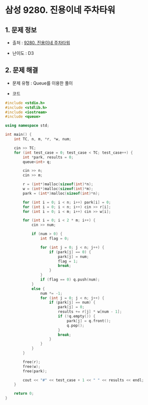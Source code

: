 # 삼성 9280. 진용이네 주차타워

## 1. 문제 정보

- 출처 : [9280. 진용이네 주차타워](https://swexpertacademy.com/main/code/problem/problemSolver.do?contestProbId=AW9j74FacD0DFAUY)

- 난이도 : D3

## 2. 문제 해결

- 문제 유형 : Queue를 이용한 풀이

- 코드
```c++
#include <stdio.h>
#include <stdlib.h>
#include <iostream>
#include <queue>

using namespace std;

int main() {
	int TC, n, m, *r, *w, num;

	cin >> TC;
	for (int test_case = 0; test_case < TC; test_case++) {
		int *park, results = 0;
		queue<int> q;

		cin >> n;
		cin >> m;

		r = (int*)malloc(sizeof(int)*n);
		w = (int*)malloc(sizeof(int)*m);
		park = (int*)malloc(sizeof(int)*n);

		for (int i = 0; i < n; i++) park[i] = 0;
		for (int i = 0; i < n; i++) cin >> r[i];
		for (int i = 0; i < m; i++) cin >> w[i];

		for (int i = 0; i < 2 * m; i++) {
			cin >> num;

			if (num > 0) {
				int flag = 0;

				for (int j = 0; j < n; j++) {
					if (park[j] == 0) {
						park[j] = num;
						flag = 1;
						break;
					}
				}
				if (flag == 0) q.push(num);
			}
			else {
				num *= -1;
				for (int j = 0; j < n; j++) {
					if (park[j] == num) {
						park[j] = 0;
						results += r[j] * w[num - 1];
						if (!q.empty()) {
							park[j] = q.front();
							q.pop();
						}
						break;
					}
				}
			}
		}

		free(r);
		free(w);
		free(park);

		cout << "#" << test_case + 1 << " " << results << endl;
	}

	return 0;
}
```
